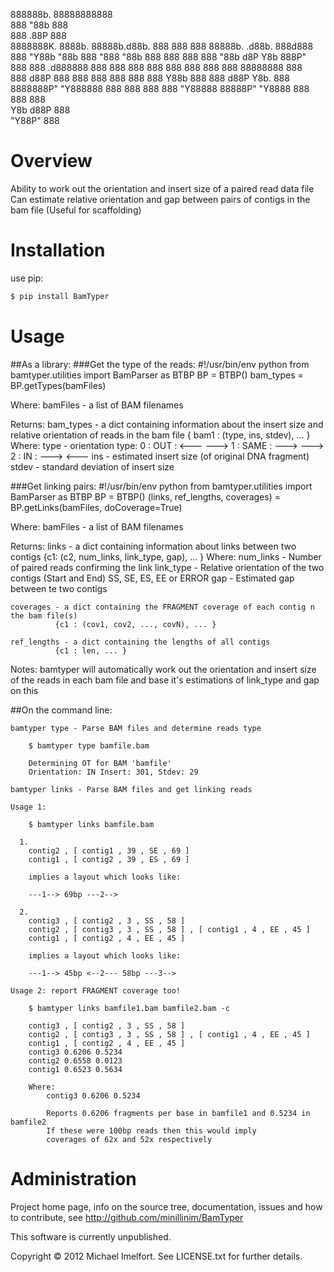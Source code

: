                                                                             
  888888b.                      88888888888                                  
  888  "88b                         888                                      
  888  .88P                         888                                      
  8888888K.   8888b.  88888b.d88b.  888  888  888 88888b.   .d88b.  888d888  
  888  "Y88b     "88b 888 "888 "88b 888  888  888 888 "88b d8P  Y8b 888P"    
  888    888 .d888888 888  888  888 888  888  888 888  888 88888888 888      
  888   d88P 888  888 888  888  888 888  Y88b 888 888 d88P Y8b.     888      
  8888888P"  "Y888888 888  888  888 888   "Y88888 88888P"   "Y8888  888      
                                              888 888                        
                                         Y8b d88P 888                        
                                         "Y88P"  888                         
                                                                             

# Overview

Ability to work out the orientation and insert size of a paired read data file
Can estimate relative orientation and gap between pairs of contigs in the bam file (Useful for scaffolding) 

# Installation

use pip:

```sh
$ pip install BamTyper
```
# Usage
##As a library:
###Get the type of the reads:
#!/usr/bin/env python
from bamtyper.utilities import BamParser as BTBP
BP = BTBP()
bam_types = BP.getTypes(bamFiles)

Where:
    bamFiles - a list of BAM filenames

Returns:
    bam_types - a dict containing information about the insert size and 
                relative orientation of reads in the bam file
                  { bam1 : (type, ins, stdev), ... }
                Where:
                    type - orientation type:
                        0 : OUT  : <--- --->
                        1 : SAME : ---> --->
                        2 : IN   : ---> <---
                    ins - estimated insert size (of original DNA fragment)
                    stdev - standard deviation of insert size      

###Get linking pairs:
#!/usr/bin/env python
from bamtyper.utilities import BamParser as BTBP
BP = BTBP()
(links, ref_lengths, coverages) = BP.getLinks(bamFiles, doCoverage=True)

Where:
    bamFiles - a list of BAM filenames

Returns:
    links - a dict containing information about links between two contigs
              {c1: (c2, num_links, link_type, gap), ... }
            Where:
                num_links - Number of paired reads confirming the link
                link_type - Relative orientation of the two contigs (Start and End)
                  SS, SE, ES, EE or ERROR
                gap - Estimated gap between te two contigs
                
    coverages - a dict containing the FRAGMENT coverage of each contig n the bam file(s)
              {c1 : (cov1, cov2, ..., covN), ... }
              
    ref_lengths - a dict containing the lengths of all contigs
              {c1 : len, ... }

Notes:
    bamtyper will automatically work out the orientation and insert size of the 
    reads in each bam file and base it's estimations of link_type and gap on this 

##On the command line:

    bamtyper type - Parse BAM files and determine reads type
    
        $ bamtyper type bamfile.bam
        
        Determining OT for BAM 'bamfile'
        Orientation: IN Insert: 301, Stdev: 29
 
    bamtyper links - Parse BAM files and get linking reads

    Usage 1:

        $ bamtyper links bamfile.bam 

      1.
        contig2 , [ contig1 , 39 , SE , 69 ]
        contig1 , [ contig2 , 39 , ES , 69 ]
        
        implies a layout which looks like:
        
        ---1--> 69bp ---2-->

      2.
        contig3 , [ contig2 , 3 , SS , 58 ]
        contig2 , [ contig3 , 3 , SS , 58 ] , [ contig1 , 4 , EE , 45 ]
        contig1 , [ contig2 , 4 , EE , 45 ]

        implies a layout which looks like:
        
        ---1--> 45bp <--2--- 58bp ---3-->

    Usage 2: report FRAGMENT coverage too!

        $ bamtyper links bamfile1.bam bamfile2.bam -c

        contig3 , [ contig2 , 3 , SS , 58 ]
        contig2 , [ contig3 , 3 , SS , 58 ] , [ contig1 , 4 , EE , 45 ]
        contig1 , [ contig2 , 4 , EE , 45 ]
        contig3 0.6206 0.5234
        contig2 0.6558 0.0123
        contig1 0.6523 0.5634

        Where:
            contig3 0.6206 0.5234
            
            Reports 0.6206 fragments per base in bamfile1 and 0.5234 in bamfile2
            If these were 100bp reads then this would imply
            coverages of 62x and 52x respectively
            
# Administration

Project home page, info on the source tree, documentation, issues and how to contribute, see http://github.com/minillinim/BamTyper

This software is currently unpublished.

Copyright © 2012 Michael Imelfort. See LICENSE.txt for further details.

